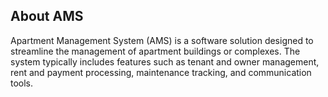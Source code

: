## About AMS

Apartment Management System (AMS) is a software solution designed to streamline the management of apartment buildings or complexes. The system typically includes features such as tenant and owner management, rent and payment processing, maintenance tracking, and communication tools.
